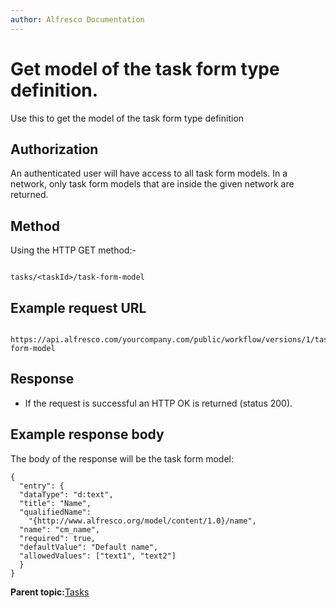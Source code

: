```yaml
---
author: Alfresco Documentation
---
```


# Get model of the task form type definition.

Use this to get the model of the task form type definition

## Authorization

An authenticated user will have access to all task form models. In a network, only task form models that are inside the given network are returned.

## Method

Using the HTTP GET method:-

```

tasks/<taskId>/task-form-model
```

## Example request URL

```

https://api.alfresco.com/yourcompany.com/public/workflow/versions/1/tasks/152/task-form-model
```

## Response

-   If the request is successful an HTTP OK is returned \(status 200\).

## Example response body

The body of the response will be the task form model:

```
{ 
  "entry": {
  "dataType": "d:text",
  "title": "Name",
  "qualifiedName":  
    "{http://www.alfresco.org/model/content/1.0}/name",
  "name": "cm_name",
  "required": true,
  "defaultValue": "Default name",
  "allowedValues": ["text1", "text2"]
  } 
}
```

**Parent topic:**[Tasks](../../../pra/1/concepts/act-tasks.md)

